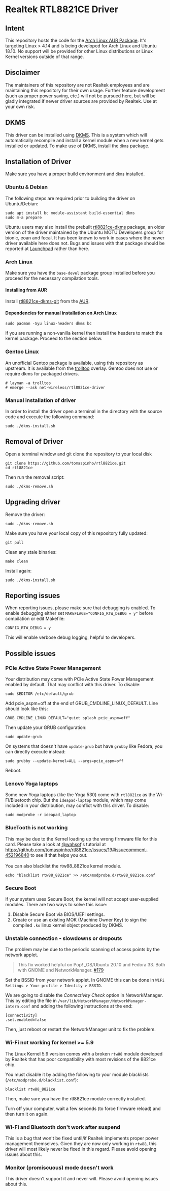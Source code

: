 # Realtek RTL8821CE Driver

## Intent
This repository hosts the code for the [Arch Linux AUR Package](https://aur.archlinux.org/packages/rtl8821ce-dkms-git/). It's targeting Linux > 4.14 and is being developed for Arch Linux and Ubuntu 18.10. No support will be provided for other Linux distributions or Linux Kernel versions outside of that range.

## Disclaimer
The maintainers of this repository are not Realtek employees and are maintaining this repository for their own usage. Further feature development (such as proper power saving, etc.) will not be pursued here, but will be gladly integrated if newer driver sources are provided by Realtek. Use at your own risk.

## DKMS
This driver can be installed using [DKMS](http://linux.dell.com/dkms/). This is a system which will automatically recompile and install a kernel module when a new kernel gets installed or updated. To make use of DKMS, install the `dkms` package.


## Installation of Driver
Make sure you have a proper build environment and `dkms` installed.

### Ubuntu & Debian
The following steps are required prior to building the driver on Ubuntu/Debian:
```
sudo apt install bc module-assistant build-essential dkms
sudo m-a prepare
```
Ubuntu users may also install the prebuilt [rtl8821ce-dkms](https://packages.ubuntu.com/bionic-updates/rtl8821ce-dkms) package, an older version of the driver maintained by the Ubuntu MOTU Developers group for bionic, eoan and focal. It has been known to work in cases where the newer driver available here does not. Bugs and issues with that package should be reported at [Launchpad](https://launchpad.net/ubuntu/+source/rtl8821ce/+bugs) rather than here.

### Arch Linux
Make sure you have the `base-devel` package group installed before you proceed for the necessary compilation tools.

#### Installing from AUR

Install [rtl8821ce-dkms-git](https://aur.archlinux.org/packages/rtl8821ce-dkms-git/) from the [AUR](https://wiki.archlinux.org/index.php/Arch_User_Repository).

#### Dependencies for manual installation on Arch Linux
```
sudo pacman -Syu linux-headers dkms bc
```
If you are running a non-vanilla kernel then install the headers to match the kernel package. Proceed to the section below.

### Gentoo Linux
An unofficial Gentoo package is available, using this repository as upstream. It is available from the [trolltoo](https://github.com/dallenwilson/trolltoo) overlay. Gentoo does not use or require dkms for packaged drivers.
```
# layman -a trolltoo
# emerge --ask net-wireless/rtl8821ce-driver
```

### Manual installation of driver
In order to install the driver open a terminal in the directory with the source code and execute the following command:
```
sudo ./dkms-install.sh
```

## Removal of Driver
Open a terminal window and git clone the repository to your local disk

```
git clone https://github.com/tomaspinho/rtl8821ce.git
cd rtl8821ce
```

Then run the removal script:
```
sudo ./dkms-remove.sh
```

## Upgrading driver
Remove the driver:
```
sudo ./dkms-remove.sh
```

Make sure you have your local copy of this repository fully updated:
```
git pull
```

Clean any stale binaries:
```
make clean
```

Install again:
```
sudo ./dkms-install.sh
```

## Reporting issues
When reporting issues, please make sure that debugging is enabled. To enable debugging either set `MAKEFLAGS="CONFIG_RTW_DEBUG = y"` before compilation or edit Makefile:
```
CONFIG_RTW_DEBUG = y
```
This will enable verbose debug logging, helpful to developers.

## Possible issues

### PCIe Active State Power Management
Your distribution may come with PCIe Active State Power Management enabled by default. That may conflict with this driver. To disable:

```
sudo $EDITOR /etc/default/grub
```
Add pcie_aspm=off at the end of GRUB_CMDLINE_LINUX_DEFAULT. Line should look like this:

```
GRUB_CMDLINE_LINUX_DEFAULT="quiet splash pcie_aspm=off"
```

Then update your GRUB configuration:
```
sudo update-grub
```

On systems that doesn't have `update-grub` but have `grubby` like Fedora, you can directly execute instead:
```
sudo grubby --update-kernel=ALL --args=pcie_aspm=off
```
Reboot.

### Lenovo Yoga laptops

Some new Yoga laptops (like the Yoga 530) come with `rtl8821ce` as the Wi-Fi/Bluetooth chip. But the `ideapad-laptop` module, which may come included in your distribution, may conflict with this driver. To disable:

```
sudo modprobe -r ideapad_laptop
```

### BlueTooth is not working

This may be due to the Kernel loading up the wrong firmware file for this card. Please take a look at [@wahsot](https://github.com/wahsot)'s tutorial at https://github.com/tomaspinho/rtl8821ce/issues/19#issuecomment-452196840 to see if that helps you out. <br><br>
You can also blacklist the rtw88_8821ce kernel module.

```
echo "blacklist rtw88_8821ce" >> /etc/modprobe.d/rtw88_8821ce.conf
```



###  Secure Boot

If your system uses Secure Boot, the kernel will not accept user-supplied modules. There are two ways to solve this issue:
1. Disable Secure Boot via BIOS/UEFI settings.
2. Create or use an existing MOK (Machine Owner Key) to sign the compiled `.ko` linux kernel object produced by DKMS.

### Unstable connection - slowdowns or dropouts

The problem may be due to the periodic scanning of access points by the network applet.

> This fix worked helpful on Pop! _OS/Ubuntu 20.10 and Fedora 33. Both with GNOME and NetworkManager. [#179](https://github.com/tomaspinho/rtl8821ce/issues/179)

Set the BSSID from your network applet. In GNOME this can be done in `WiFi Settings > Your profile > Identity > BSSID`.

We are going to disable the *Connectivity Check* option in NetworkManager. This by editing the file in `/var/lib/NetworkManager/NetworkManager-intern.conf` and adding the following instructions at the end:

```
[connectivity]
.set.enabled=false
```

Then, just reboot or restart the NetworkManager unit to fix the problem.

### Wi-Fi not working for kernel >= 5.9
The Linux Kernel 5.9 version comes with a broken `rtw88` module developed by Realtek that has poor compatibility with most revisions of the 8821ce chip.

You must disable it by adding the following to your module blacklists (`/etc/modprobe.d/blacklist.conf`):

```
blacklist rtw88_8821ce
``` 

Then, make sure you have the rtl8821ce module correctly installed. 

Turn off your computer, wait a few seconds (to force firmware reload) and then turn it on again.

### Wi-Fi and Bluetooth don't work after suspend

This is a bug that won't be fixed until/if Realtek implements proper power management themselves.
Given they are now only working in `rtw88`, this driver will most likely never be fixed in this regard.
Please avoid opening issues about this.

### Monitor (promiscuous) mode doesn't work
This driver doesn't support it and never will.
Please avoid opening issues about this.
